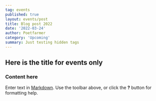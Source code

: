 ```yaml
---
tag: events
published: true
layout: events/post
title: Blog post 2022
date: '2022-03-24'
author: Poetfarmer
category: 'Upcoming'
summary: Just testing hidden tags
---
```

## Here is the title for events only

### Content here


Enter text in [Markdown](http://daringfireball.net/projects/markdown/). Use the toolbar above, or click the **?** button for formatting help.

